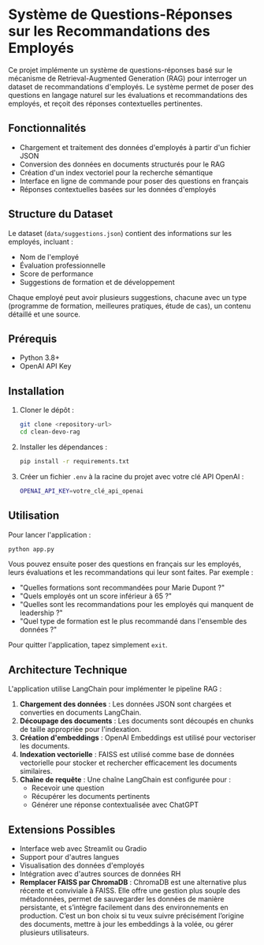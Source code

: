 # Système de Questions-Réponses sur les Recommandations des Employés

Ce projet implémente un système de questions-réponses basé sur le mécanisme de Retrieval-Augmented Generation (RAG) pour interroger un dataset de recommandations d'employés. Le système permet de poser des questions en langage naturel sur les évaluations et recommandations des employés, et reçoit des réponses contextuelles pertinentes.

## Fonctionnalités

- Chargement et traitement des données d'employés à partir d'un fichier JSON  
- Conversion des données en documents structurés pour le RAG  
- Création d'un index vectoriel pour la recherche sémantique  
- Interface en ligne de commande pour poser des questions en français  
- Réponses contextuelles basées sur les données d'employés  

## Structure du Dataset

Le dataset (`data/suggestions.json`) contient des informations sur les employés, incluant :

- Nom de l'employé  
- Évaluation professionnelle  
- Score de performance  
- Suggestions de formation et de développement  

Chaque employé peut avoir plusieurs suggestions, chacune avec un type (programme de formation, meilleures pratiques, étude de cas), un contenu détaillé et une source.

## Prérequis

- Python 3.8+  
- OpenAI API Key  

## Installation

1. Cloner le dépôt :
   ```bash
   git clone <repository-url>
   cd clean-devo-rag
   ```

2. Installer les dépendances :
   ```bash
   pip install -r requirements.txt
   ```

3. Créer un fichier `.env` à la racine du projet avec votre clé API OpenAI :
   ```bash
   OPENAI_API_KEY=votre_clé_api_openai
   ```

## Utilisation

Pour lancer l'application :

```bash
python app.py
```

Vous pouvez ensuite poser des questions en français sur les employés, leurs évaluations et les recommandations qui leur sont faites. Par exemple :

- "Quelles formations sont recommandées pour Marie Dupont ?"  
- "Quels employés ont un score inférieur à 65 ?"  
- "Quelles sont les recommandations pour les employés qui manquent de leadership ?"  
- "Quel type de formation est le plus recommandé dans l'ensemble des données ?"  

Pour quitter l'application, tapez simplement `exit`.

## Architecture Technique

L'application utilise LangChain pour implémenter le pipeline RAG :

1. **Chargement des données** : Les données JSON sont chargées et converties en documents LangChain.  
2. **Découpage des documents** : Les documents sont découpés en chunks de taille appropriée pour l'indexation.  
3. **Création d'embeddings** : OpenAI Embeddings est utilisé pour vectoriser les documents.  
4. **Indexation vectorielle** : FAISS est utilisé comme base de données vectorielle pour stocker et rechercher efficacement les documents similaires.  
5. **Chaîne de requête** : Une chaîne LangChain est configurée pour :
   - Recevoir une question  
   - Récupérer les documents pertinents  
   - Générer une réponse contextualisée avec ChatGPT  

## Extensions Possibles

- Interface web avec Streamlit ou Gradio  
- Support pour d'autres langues  
- Visualisation des données d'employés  
- Intégration avec d'autres sources de données RH  
- **Remplacer FAISS par ChromaDB** : ChromaDB est une alternative plus récente et conviviale à FAISS. Elle offre une gestion plus souple des métadonnées, permet de sauvegarder les données de manière persistante, et s’intègre facilement dans des environnements en production. C’est un bon choix si tu veux suivre précisément l’origine des documents, mettre à jour les embeddings à la volée, ou gérer plusieurs utilisateurs.

